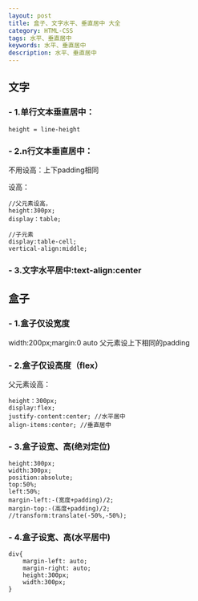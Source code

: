 ```yaml
---
layout: post
title: 盒子、文字水平、垂直居中 大全
category: HTML-CSS
tags: 水平、垂直居中
keywords: 水平、垂直居中
description: 水平、垂直居中
---
```


## 文字
### - 1.单行文本垂直居中：
```
height = line-height
```

### - 2.n行文本垂直居中：
不用设高：上下padding相同    

设高：
```
//父元素设高，
height:300px;
display：table;

//子元素
display:table-cell;
vertical-align:middle;
```

### - 3.文字水平居中:text-align:center

## 盒子
### - 1.盒子仅设宽度
width:200px;margin:0 auto
父元素设上下相同的padding

### - 2.盒子仅设高度（flex）
父元素设高：
```
height：300px;
display:flex;
justify-content:center; //水平居中
align-items:center; //垂直居中
```
### - 3.盒子设宽、高(绝对定位)
```
height:300px;
width:300px;
position:absolute;
top:50%;
left:50%;
margin-left:-(宽度+padding)/2;
margin-top:-(高度+padding)/2;
//transform:translate(-50%,-50%);
```

### - 4.盒子设宽、高(水平居中)
```
div{
    margin-left: auto;
    margin-right: auto;
    height:300px;
    width:300px;
}
```
